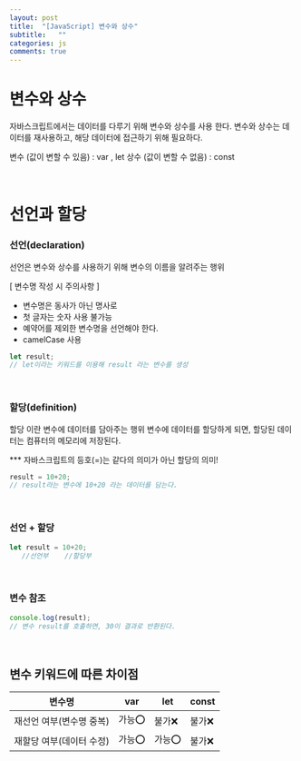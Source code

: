 ```yaml
---
layout: post
title:  "[JavaScript] 변수와 상수"
subtitle:   ""
categories: js
comments: true
---
```


# 변수와 상수
자바스크립트에서는 데이터를 다루기 위해 변수와 상수를 사용 한다. 변수와 상수는 데이터를 재사용하고, 해당 데이터에 접근하기 위해 필요하다.

변수 (값이 변할 수 있음) : var , let
상수 (값이 변할 수 없음) : const

<br>

# 선언과 할당

### 선언(declaration)
선언은 변수와 상수를 사용하기 위해 변수의 이름을 알려주는 행위 

[ 변수명 작성 시 주의사항 ]<br>
- 변수명은 동사가 아닌 명사로
- 첫 글자는 숫자 사용 불가능
- 예약어를 제외한 변수명을 선언해야 한다.
- camelCase 사용

```js
let result;
// let이라는 키워드를 이용해 result 라는 변수를 생성
 ```
    
<br>

### 할당(definition)
할당 이란 변수에 데이터를 담아주는 행위
변수에 데이터를 할당하게 되면, 할당된 데이터는 컴퓨터의 메모리에 저장된다.

*** 자바스크립트의 등호(=)는 같다의 의미가 아닌 할당의 의미!

```js
result = 10+20;
// result라는 변수에 10+20 라는 데이터를 담는다.
```
<br>

### 선언 + 할당
```js
let result = 10+20;
   //선언부    //할당부
  ```
<br>

### 변수 참조
```js
console.log(result);
// 변수 result를 호출하면, 30이 결과로 반환된다.
```


<br>

## 변수 키워드에 따른 차이점

| 변수명 |var  |let  |const  |
| --- | --- | --- | --- |
|재선언 여부(변수명 중복)  | 가능⭕️ |불가❌  | 불가❌ |
| 재할당 여부(데이터 수정)| 가능⭕️ | 가능⭕️ |불가❌  |


